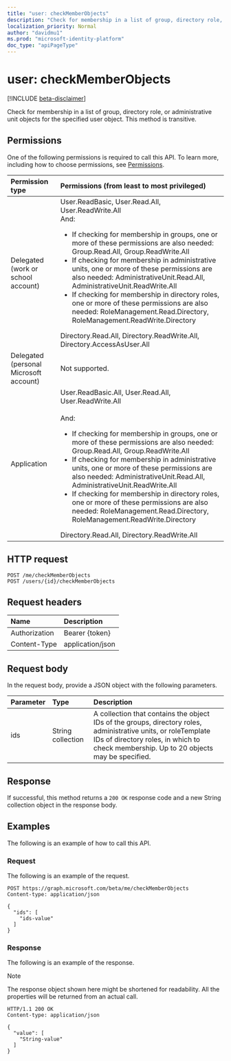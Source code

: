 ```yaml
---
title: "user: checkMemberObjects"
description: "Check for membership in a list of group, directory role, or administrative unit objects for the specified user object."
localization_priority: Normal
author: "davidmu1"
ms.prod: "microsoft-identity-platform"
doc_type: "apiPageType"
---
```


# user: checkMemberObjects

[!INCLUDE [beta-disclaimer](../../includes/beta-disclaimer.md)]

Check for membership in a list of group, directory role, or administrative unit objects for the specified user object. This method is transitive.

## Permissions

One of the following permissions is required to call this API. To learn more, including how to choose permissions, see [Permissions](/graph/permissions-reference).

| Permission type                        | Permissions (from least to most privileged) |
|:---------------------------------------|:--------------------------------------------|
| Delegated (work or school account)     | User.ReadBasic, User.Read.All, User.ReadWrite.All<br>And:<ul><li>If checking for membership in groups, one or more of these permissions are also needed: Group.Read.All, Group.ReadWrite.All</li><li>If checking for membership in administrative units, one or more of these permissions are also needed: AdministrativeUnit.Read.All, AdministrativeUnit.ReadWrite.All</li><li>If checking for membership in directory roles, one or more of these permissions are also needed: RoleManagement.Read.Directory, RoleManagement.ReadWrite.Directory</li></ul>Directory.Read.All, Directory.ReadWrite.All, Directory.AccessAsUser.All  |
| Delegated (personal Microsoft account) | Not supported. |
| Application                            | User.ReadBasic.All, User.Read.All, User.ReadWrite.All <br><br>And:<ul><li>If checking for membership in groups, one or more of these permissions are also needed: Group.Read.All, Group.ReadWrite.All</li><li>If checking for membership in administrative units, one or more of these permissions are also needed: AdministrativeUnit.Read.All, AdministrativeUnit.ReadWrite.All</li><li>If checking for membership in directory roles, one or more of these permissions are also needed: RoleManagement.Read.Directory, RoleManagement.ReadWrite.Directory</li></ul>Directory.Read.All, Directory.ReadWrite.All |

## HTTP request

<!-- { "blockType": "ignored" } -->

```http
POST /me/checkMemberObjects
POST /users/{id}/checkMemberObjects
```

## Request headers

| Name          | Description   |
|:--------------|:--------------|
| Authorization | Bearer {token} |
| Content-Type  | application/json |

## Request body

In the request body, provide a JSON object with the following parameters.

| Parameter    | Type        | Description |
|:-------------|:------------|:------------|
|ids|String collection|A collection that contains the object IDs of the groups, directory roles, administrative units, or roleTemplate IDs of directory roles, in which to check membership. Up to 20 objects may be specified.|

## Response

If successful, this method returns a `200 OK` response code and a new String collection object in the response body.

## Examples

The following is an example of how to call this API.

### Request

The following is an example of the request.
<!-- {
  "blockType": "request",
  "name": "user_checkmemberobjects"
}-->

```http
POST https://graph.microsoft.com/beta/me/checkMemberObjects
Content-type: application/json

{
  "ids": [
    "ids-value"
  ]
}
```

### Response

The following is an example of the response.

> [!NOTE]
> The response object shown here might be shortened for readability. All the properties will be returned from an actual call.

<!-- {
  "blockType": "response",
  "truncated": true,
  "@odata.type": "String",
  "isCollection": true
} -->

```http
HTTP/1.1 200 OK
Content-type: application/json

{
  "value": [
    "String-value"
  ]
}
```

<!-- uuid: 16cd6b66-4b1a-43a1-adaf-3a886856ed98
2019-02-04 14:57:30 UTC -->
<!-- {
  "type": "#page.annotation",
  "description": "user: checkMemberObjects",
  "keywords": "",
  "section": "documentation",
  "tocPath": ""
}-->